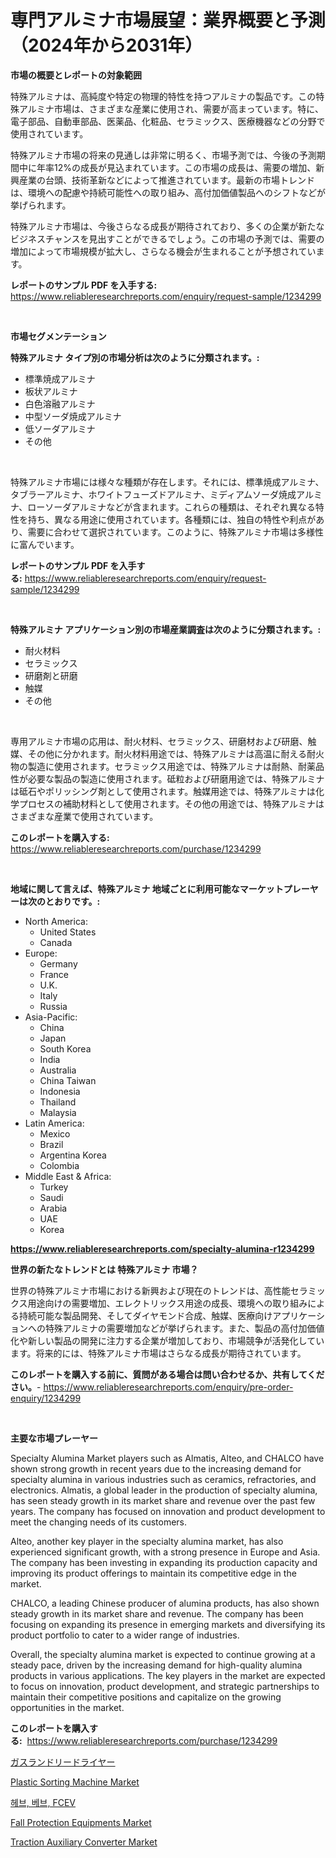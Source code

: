 <p><h1>専門アルミナ市場展望：業界概要と予測（2024年から2031年）</h1></p><p><strong>市場の概要とレポートの対象範囲</strong></p>
<p><p>特殊アルミナは、高純度や特定の物理的特性を持つアルミナの製品です。この特殊アルミナ市場は、さまざまな産業に使用され、需要が高まっています。特に、電子部品、自動車部品、医薬品、化粧品、セラミックス、医療機器などの分野で使用されています。</p><p>特殊アルミナ市場の将来の見通しは非常に明るく、市場予測では、今後の予測期間中に年率12%の成長が見込まれています。この市場の成長は、需要の増加、新興産業の台頭、技術革新などによって推進されています。最新の市場トレンドは、環境への配慮や持続可能性への取り組み、高付加価値製品へのシフトなどが挙げられます。</p><p>特殊アルミナ市場は、今後さらなる成長が期待されており、多くの企業が新たなビジネスチャンスを見出すことができるでしょう。この市場の予測では、需要の増加によって市場規模が拡大し、さらなる機会が生まれることが予想されています。</p></p>
<p><strong>レポートのサンプル PDF を入手する:</strong> <a href="https://www.reliableresearchreports.com/enquiry/request-sample/1234299">https://www.reliableresearchreports.com/enquiry/request-sample/1234299</a></p>
<p>&nbsp;</p>
<p><strong>市場セグメンテーション</strong></p>
<p><strong>特殊アルミナ タイプ別の市場分析は次のように分類されます。:</strong></p>
<p><ul><li>標準焼成アルミナ</li><li>板状アルミナ</li><li>白色溶融アルミナ</li><li>中型ソーダ焼成アルミナ</li><li>低ソーダアルミナ</li><li>その他</li></ul></p>
<p>&nbsp;</p>
<p><p>特殊アルミナ市場には様々な種類が存在します。それには、標準焼成アルミナ、タブラーアルミナ、ホワイトフューズドアルミナ、ミディアムソーダ焼成アルミナ、ローソーダアルミナなどが含まれます。これらの種類は、それぞれ異なる特性を持ち、異なる用途に使用されています。各種類には、独自の特性や利点があり、需要に合わせて選択されています。このように、特殊アルミナ市場は多様性に富んでいます。</p></p>
<p><strong>レポートのサンプル PDF を入手する:</strong>&nbsp;<a href="https://www.reliableresearchreports.com/enquiry/request-sample/1234299">https://www.reliableresearchreports.com/enquiry/request-sample/1234299</a></p>
<p>&nbsp;</p>
<p><strong> 特殊アルミナ アプリケーション別の市場産業調査は次のように分類されます。:</strong></p>
<p><ul><li>耐火材料</li><li>セラミックス</li><li>研磨剤と研磨</li><li>触媒</li><li>その他</li></ul></p>
<p>&nbsp;</p>
<p><p>専用アルミナ市場の応用は、耐火材料、セラミックス、研磨材および研磨、触媒、その他に分かれます。耐火材料用途では、特殊アルミナは高温に耐える耐火物の製造に使用されます。セラミックス用途では、特殊アルミナは耐熱、耐薬品性が必要な製品の製造に使用されます。砥粒および研磨用途では、特殊アルミナは砥石やポリッシング剤として使用されます。触媒用途では、特殊アルミナは化学プロセスの補助材料として使用されます。その他の用途では、特殊アルミナはさまざまな産業で使用されています。</p></p>
<p><strong>このレポートを購入する:</strong>&nbsp; <a href="https://www.reliableresearchreports.com/purchase/1234299">https://www.reliableresearchreports.com/purchase/1234299</a></p>
<p>&nbsp;</p>
<p><strong>地域に関して言えば、特殊アルミナ 地域ごとに利用可能なマーケットプレーヤーは次のとおりです。:</strong></p>
<p><ul>
    <li>
        North America:
        <ul>
            <li>United States</li>
            <li>Canada</li>
        </ul>
    </li>
    <li>
        Europe:
        <ul>
            <li>Germany</li>
            <li>France</li>
            <li>U.K.</li>
            <li>Italy</li>
            <li>Russia</li>
        </ul>
    </li>
    <li>
        Asia-Pacific:
        <ul>
            <li>China</li>
            <li>Japan</li>
            <li>South Korea</li>
            <li>India</li>
            <li>Australia</li>
            <li>China Taiwan</li>
            <li>Indonesia</li>
            <li>Thailand</li>
            <li>Malaysia</li>
        </ul>
    </li>
    <li>
        Latin America:
        <ul>
            <li>Mexico</li>
            <li>Brazil</li>
            <li>Argentina Korea</li>
            <li>Colombia</li>
        </ul>
    </li>
    <li>
        Middle East & Africa:
        <ul>
            <li>Turkey</li>
            <li>Saudi</li>
            <li>Arabia</li>
            <li>UAE</li>
            <li>Korea</li>
        </ul>
    </li>
    </ul></p>
<p><strong><a href="https://www.reliableresearchreports.com/specialty-alumina-r1234299">https://www.reliableresearchreports.com/specialty-alumina-r1234299</a></strong>&nbsp;</p>
<p><strong>世界の新たなトレンドとは 特殊アルミナ 市場？</strong></p>
<p><p>世界の特殊アルミナ市場における新興および現在のトレンドは、高性能セラミックス用途向けの需要増加、エレクトリックス用途の成長、環境への取り組みによる持続可能な製品開発、そしてダイヤモンド合成、触媒、医療向けアプリケーションへの特殊アルミナの需要増加などが挙げられます。また、製品の高付加価値化や新しい製品の開発に注力する企業が増加しており、市場競争が活発化しています。将来的には、特殊アルミナ市場はさらなる成長が期待されています。</p></p>
<p><strong>このレポートを購入する前に、質問がある場合は問い合わせるか、共有してください。</strong>- <a href="https://www.reliableresearchreports.com/enquiry/pre-order-enquiry/1234299">https://www.reliableresearchreports.com/enquiry/pre-order-enquiry/1234299</a></p>
<p>&nbsp;</p>
<p><strong>主要な市場プレーヤー</strong></p>
<p><p>Specialty Alumina Market players such as Almatis, Alteo, and CHALCO have shown strong growth in recent years due to the increasing demand for specialty alumina in various industries such as ceramics, refractories, and electronics. Almatis, a global leader in the production of specialty alumina, has seen steady growth in its market share and revenue over the past few years. The company has focused on innovation and product development to meet the changing needs of its customers.</p><p>Alteo, another key player in the specialty alumina market, has also experienced significant growth, with a strong presence in Europe and Asia. The company has been investing in expanding its production capacity and improving its product offerings to maintain its competitive edge in the market.</p><p>CHALCO, a leading Chinese producer of alumina products, has also shown steady growth in its market share and revenue. The company has been focusing on expanding its presence in emerging markets and diversifying its product portfolio to cater to a wider range of industries.</p><p>Overall, the specialty alumina market is expected to continue growing at a steady pace, driven by the increasing demand for high-quality alumina products in various applications. The key players in the market are expected to focus on innovation, product development, and strategic partnerships to maintain their competitive positions and capitalize on the growing opportunities in the market.</p></p>
<p><strong>このレポートを購入する:</strong>&nbsp;&nbsp;<a href="https://www.reliableresearchreports.com/purchase/1234299">https://www.reliableresearchreports.com/purchase/1234299</a></p>
<p><p><a href="https://medium.com/@elishelacruz56456/%E3%82%AC%E3%82%B9%E3%83%A9%E3%83%B3%E3%83%89%E3%83%AA%E3%83%BC%E3%83%89%E3%83%A9%E3%82%A4%E3%83%A4%E3%83%BC%E5%B8%82%E5%A0%B4%E8%A6%8F%E6%A8%A1-%E5%B8%82%E5%A0%B4%E5%B1%95%E6%9C%9B%E3%81%A8%E5%B8%82%E5%A0%B4%E4%BA%88%E6%B8%AC-2024%E5%B9%B4%E3%81%8B%E3%82%892031%E5%B9%B4-616dcf212e2b">ガスランドリードライヤー</a></p><p><a href="https://github.com/provorikovar/Market-Research-Report-List-3/blob/main/plastic-sorting-machine-market.md">Plastic Sorting Machine Market</a></p><p><a href="https://medium.com/@treyhettinger2023/hev-bev-fcev-%EC%8B%9C%EC%9E%A5-%EC%8B%9C%EC%9E%A5-cagr-%EC%8B%9C%EC%9E%A5-%EB%8F%99%ED%96%A5-%EB%B0%8F-%EC%84%B1%EC%9E%A5-%EC%A0%84%EB%9E%B5%EC%97%90-%EB%8C%80%ED%95%9C-%ED%86%B5%EC%B0%B0%EB%A0%A5-67505e7ce85a">헤브, 베브, FCEV</a></p><p><a href="https://view.publitas.com/reportprime-1/fall-protection-equipments-market-furnishes-information-on-market-share-market-trends-and-market-growth/">Fall Protection Equipments Market</a></p><p><a href="https://www.linkedin.com/pulse/traction-auxiliary-converter-market-centers-aspects-growth-mxroc?trackingId=SGj275i7XR%2Fx7o3mARWA7Q%3D%3D">Traction Auxiliary Converter Market</a></p></p>
